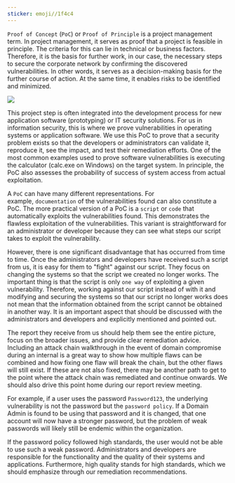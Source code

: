 ```yaml
---
sticker: emoji//1f4c4
---
```

`Proof of Concept` (`PoC`) or `Proof of Principle` is a project management term. In project management, it serves as proof that a project is feasible in principle. The criteria for this can lie in technical or business factors. Therefore, it is the basis for further work, in our case, the necessary steps to secure the corporate network by confirming the discovered vulnerabilities. In other words, it serves as a decision-making basis for the further course of action. At the same time, it enables risks to be identified and minimized.

![](assets/0-PT-Process-POC.png)

This project step is often integrated into the development process for new application software (prototyping) or IT security solutions. For us in information security, this is where we prove vulnerabilities in operating systems or application software. We use this PoC to prove that a security problem exists so that the developers or administrators can validate it, reproduce it, see the impact, and test their remediation efforts. One of the most common examples used to prove software vulnerabilities is executing the calculator (calc.exe on Windows) on the target system. In principle, the PoC also assesses the probability of success of system access from actual exploitation.

A `PoC` can have many different representations. For example, `documentation` of the vulnerabilities found can also constitute a PoC. The more practical version of a PoC is a `script` or `code` that automatically exploits the vulnerabilities found. This demonstrates the flawless exploitation of the vulnerabilities. This variant is straightforward for an administrator or developer because they can see what steps our script takes to exploit the vulnerability.

However, there is one significant disadvantage that has occurred from time to time. Once the administrators and developers have received such a script from us, it is easy for them to "fight" against our script. They focus on changing the systems so that the script we created no longer works. The important thing is that the script is only `one way` of exploiting a given vulnerability. Therefore, working against our script instead of with it and modifying and securing the systems so that our script no longer works does not mean that the information obtained from the script cannot be obtained in another way. It is an important aspect that should be discussed with the administrators and developers and explicitly mentioned and pointed out.

The report they receive from us should help them see the entire picture, focus on the broader issues, and provide clear remediation advice. Including an attack chain walkthrough in the event of domain compromise during an internal is a great way to show how multiple flaws can be combined and how fixing one flaw will break the chain, but the other flaws will still exist. If these are not also fixed, there may be another path to get to the point where the attack chain was remediated and continue onwards. We should also drive this point home during our report review meeting.

For example, if a user uses the password `Password123`, the underlying vulnerability is not the password but the `password policy`. If a Domain Admin is found to be using that password and it is changed, that one account will now have a stronger password, but the problem of weak passwords will likely still be endemic within the organization.

If the password policy followed high standards, the user would not be able to use such a weak password. Administrators and developers are responsible for the functionality and the quality of their systems and applications. Furthermore, high quality stands for high standards, which we should emphasize through our remediation recommendations.